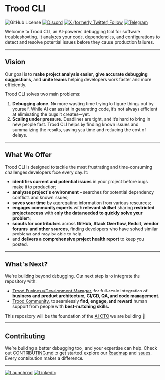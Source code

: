 # Trood CLI

![GitHub License](https://img.shields.io/github/license/TroodInc/trood?label=License)
[![Discord](https://img.shields.io/discord/965192030273802290?style=flat&logo=discord&label=Community&logoColor=%23ffffff&color=%235865F2)](https://discord.gg/ktPZ8cDxCT)
[![X (formerly Twitter) Follow](https://img.shields.io/twitter/follow/troodinc?label=Run%20on%20%40troodinc)](https://x.com/troodinc)
[![Telegram](https://img.shields.io/badge/Run_on_@troodcommunity-24a1d3?logo=telegram&logoColor=white)](https://t.me/troodcommunity)

Welcome to Trood CLI, an AI-powered debugging tool for software troubleshooting. It analyzes your code, dependencies, and configurations to detect and resolve potential issues before they cause production failures.

---

## Vision  

Our goal is to **make project analysis easier**, **give accurate debugging suggestions**, and **unite teams** helping developers work faster and more efficiently.

Trood CLI solves two main problems:

1. **Debugging alone**. No more wasting time trying to figure things out by yourself. While AI can assist in generating code, it’s not always efficient at eliminating the bugs it creates—yet.
2. **Scaling under pressure**. Deadlines are tight, and it’s hard to bring in new people fast. Trood CLI helps by finding known issues and summarizing the results, saving you time and reducing the cost of delays.

---

## What We Offer

Trood CLI is designed to tackle the most frustrating and time-consuming challenges developers face every day. It:
- **identifies current and potential issues** in your project before bugs make it to production;
- **analyzes project's environment** – searches for potential dependency conflicts and known issues;
- **saves your time** by aggregating information from various resources;
- **engages community experts** with **relevant skillset** sharing **restricted project access** with **only the data needed to quickly solve your problem**;
- **scouts for contributors** across **GitHub, Stack Overflow, Reddit, vendor forums, and other sources**, finding developers who have solved similar problems and may be able to help;
- and **delivers a comprehensive project health report** to keep you posted.

---

## What's Next?

We're building beyond debugging. Our next step is to integrate the repository with:

- [Trood Business/Development Manager](https://trood.com/bdm), for full-scale integration of **business and product architecture, CI/CD, QA, and code management.**
- [Trood Community](https://trood.com/launchpad), to seamlessly **find, engage, and reward** human support from people with **best-matching skills.**

This repository will be the foundation of the [AI CTO](https://drive.google.com/file/d/1vwete0vAPcEDZrBoGUNRTiJx6OMET9-o/view) we are building 👀

---

## Contributing

We’re building a better debugging tool, and your expertise can help. Check out [CONTRIBUTING.md](https://github.com/TroodInc/trood/blob/main/CONTRIBUTING.md) to get started, explore our [Roadmap](https://github.com/TroodInc/trood/issues/18) and [issues](https://github.com/TroodInc/trood/issues). Every contribution makes a difference.

---

[![Launchpad](https://img.shields.io/badge/Trood_Launchpad-d40000?logo=rocket&logoColor=white)](https://trood.com/launchpad)
[![LinkedIn](https://img.shields.io/badge/Run_on_Trood-0A66C2?&label=LinkedIn)](https://www.linkedin.com/company/troodinc)
